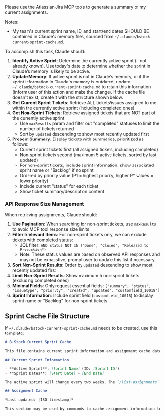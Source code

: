 Please use the Atlassian Jira MCP tools to generate a summary of my current assignments.

Notes:
- My team's current sprint name, ID, and start/end dates SHOULD BE contained in
  Claude's memory files, sourced from `~/.claude/bstock-current-sprint-cache.md`.

To accomplish this task, Claude should:

1. **Identify Active Sprint**: Determine the currently active sprint (if not already known). Use today's date to determine whether the sprint in Claude's memory is likely to be active.
2. **Update Memory**: If active sprint is not in Claude's memory, or if the sprint information in Claude's memory is outdated, update `~/.claude/bstock-current-sprint-cache.md` to retain this information (inform user of this action and make the change). If the cache file doesn't exist, create it with the structure shown below.
3. **Get Current Sprint Tickets**: Retrieve ALL tickets/issues assigned to me within the currently active sprint (including completed ones)
4. **Get Non-Sprint Tickets**: Retrieve assigned tickets that are NOT part of the currently active sprint
   - Use `maxResults` param and filter out "completed" statuses to limit the number of tickets returned
   - Sort by `updated` descending to show most recently updated first
5. **Present Summary**: Display tickets with summaries, prioritized as follows:
   - Current sprint tickets first (all assigned tickets, including completed)
   - Non-sprint tickets second (maximum 5 active tickets, sorted by last updated)
   - For non-sprint tickets, include sprint information: show associated sprint name or "Backlog" if no sprint
   - Ordered by priority value (P1 = highest priority, higher P* values = lower priority)
   - Include current "status" for each ticket
   - Show ticket summary/description content

### API Response Size Management
When retrieving assignments, Claude should:

1. **Use Pagination**: When searching for non-sprint tickets, use `maxResults` to avoid MCP tool response size limits
2. **Filter Irrelevant Items**: For non-sprint tickets only, we can exclude tickets with completed status:
   - JQL filter: `AND status NOT IN ("Done", "Closed", "Released to Production")`
   - Note: These status values are based on observed API responses and may not be exhaustive, prompt user to update this list if necessary.
3. **Sort Non-Sprint Results**: Order by `updated` descending to show most recently updated first
4. **Limit Non-Sprint Results**: Show maximum 5 non-sprint tickets (excluding completed ones)
5. **Minimal Fields**: Only request essential fields: `["summary", "status", "issuetype", "priority", "created", "updated", "customfield_10018"]`
6. **Sprint Information**: Include sprint field (`customfield_10018`) to display sprint name or "Backlog" for non-sprint tickets

## Sprint Cache File Structure

If `~/.claude/bstock-current-sprint-cache.md` needs to be created, use this template:

```markdown
# B-Stock Current Sprint Cache

This file contains current sprint information and assignment cache data for B-Stock Team Sprinters. It is referenced by the main CLAUDE.md file using `@bstock-current-sprint-cache.md`. This file is managed programmatically and excluded from version control.

## Current Sprint Information

- **Active Sprint**: [Sprint Name] (ID: [Sprint ID])
- **Sprint Dates**: [Start Date] - [End Date]

The active sprint will change every two weeks. The `/list-assignments` command will update this information automatically when it detects sprint changes.

## Assignment Cache

*Last updated: [ISO timestamp]*

This section may be used by commands to cache assignment information to reduce API calls and improve performance.
```
